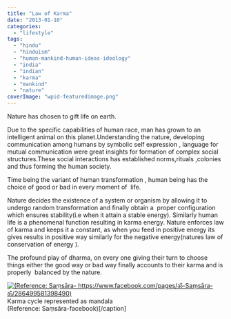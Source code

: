 ```yaml
---
title: "Law of Karma"
date: "2013-01-10"
categories: 
  - "lifestyle"
tags: 
  - "hindu"
  - "hinduism"
  - "human-mankind-human-ideas-ideology"
  - "india"
  - "indian"
  - "karma"
  - "mankind"
  - "nature"
coverImage: "wpid-featuredimage.png"
---
```


Nature has chosen to gift life on earth.

Due to the specific capabilities of human race, man has grown to an intelligent animal on this planet.Understanding the nature, developing communication among humans by symbolic self expression , language for mutual communication were great insights for formation of complex social structures.These social interactions has established norms,rituals ,colonies and thus forming the human society.

Time being the variant of human transformation , human being has the choice of good or bad in every moment of  life.

Nature decides the existence of a system or organism by allowing it to undergo random transformation and finally obtain a  proper configuration which ensures stability(i.e when it attain a stable energy). Similarly human life is a phenomenal function resulting in karma energy. Nature enforces law of karma and keeps it a constant, as when you feed in positive energy its gives results in positive way similarly for the negative energy(natures law of conservation of energy ).

The profound play of dharma, on every one giving their turn to choose things either the good way or bad way finally accounts to their karma and is properly  balanced by the nature.

[![(Reference: Saṃsāra- https://www.facebook.com/pages/ॐ-Saṃsāra-ॐ/286499581398490)](http://pkapil.files.wordpress.com/2013/01/319600_445532862161827_1572123368_n.jpg?w=300)](http://pkapil.files.wordpress.com/2013/01/319600_445532862161827_1572123368_n.jpg) Karma cycle represented as mandala  
(Reference: Saṃsāra-facebook)\[/caption\]
